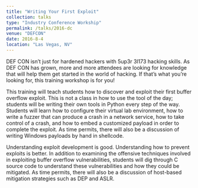 ```yaml
---
title: "Writing Your First Exploit"
collection: talks
type: "Industry Conference Workship"
permalink: /talks/2016-dc
venue: "DEFCON"
date: 2016-8-4
location: "Las Vegas, NV"
---
```

DEF CON isn’t just for hardened hackers with 5up3r 3l173 hacking skills. As DEF CON has grown, more and more attendees are looking for knowledge that will help them get started in the world of hacking. If that’s what you’re looking for, this training workshop is for you!

This training will teach students how to discover and exploit their first buffer overflow exploit. This is not a class in how to use the tool of the day; students will be writing their own tools in Python every step of the way. Students will learn how to configure their virtual lab environment, how to write a fuzzer that can produce a crash in a network service, how to take control of a crash, and how to embed a customized payload in order to complete the exploit. As time permits, there will also be a discussion of writing Windows payloads by hand in shellcode.

Understanding exploit development is good. Understanding how to prevent exploits is better. In addition to examining the offensive techniques involved in exploiting buffer overflow vulnerabilities, students will dig through C source code to understand these vulnerabilities and how they could be mitigated. As time permits, there will also be a discussion of host-based mitigation strategies such as DEP and ASLR.